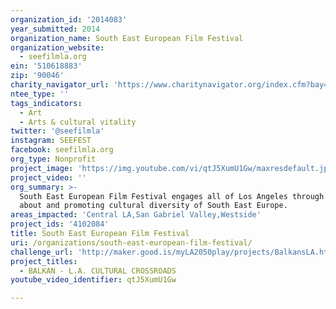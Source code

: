 ```yaml
---
organization_id: '2014083'
year_submitted: 2014
organization_name: South East European Film Festival
organization_website:
  - seefilmla.org
ein: '510618883'
zip: '90046'
charity_navigator_url: 'https://www.charitynavigator.org/index.cfm?bay=search.profile&ein=510618883'
ntee_type: ''
tags_indicators:
  - Art
  - Arts & cultural vitality
twitter: '@seefilmla'
instagram: SEEFEST
facebook: seefilmla.org
org_type: Nonprofit
project_image: 'https://img.youtube.com/vi/qtJ5XumU1Gw/maxresdefault.jpg'
project_video: ''
org_summary: >-
  South East European Film Festival engages all of Los Angeles through educating
  about and promoting cultural diversity of South East Europe.
areas_impacted: 'Central LA,San Gabriel Valley,Westside'
project_ids: '4102084'
title: South East European Film Festival
uri: /organizations/south-east-european-film-festival/
challenge_url: 'http://maker.good.is/myLA2050play/projects/BalkansLA.html'
project_titles:
  - BALKAN - L.A. CULTURAL CROSSROADS
youtube_video_identifier: qtJ5XumU1Gw

---
```

